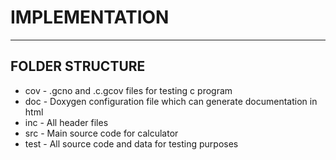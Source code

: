 # **IMPLEMENTATION**
---
## **FOLDER STRUCTURE**
- cov	- .gcno and .c.gcov files for testing c program
- doc - Doxygen configuration file which can generate documentation in html
- inc - All header files
- src - Main source code for calculator
- test - All source code and data for testing purposes

